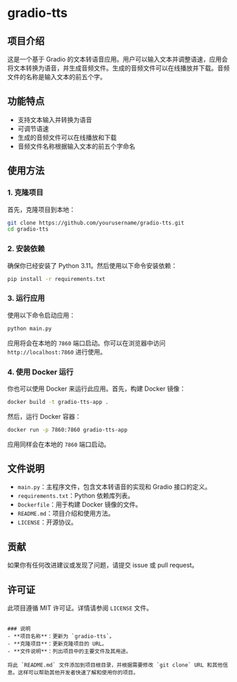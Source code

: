 # gradio-tts

## 项目介绍

这是一个基于 Gradio 的文本转语音应用。用户可以输入文本并调整语速，应用会将文本转换为语音，并生成音频文件。生成的音频文件可以在线播放并下载。音频文件的名称是输入文本的前五个字。

## 功能特点

- 支持文本输入并转换为语音
- 可调节语速
- 生成的音频文件可以在线播放和下载
- 音频文件名称根据输入文本的前五个字命名

## 使用方法

### 1. 克隆项目

首先，克隆项目到本地：

```bash
git clone https://github.com/yourusername/gradio-tts.git
cd gradio-tts
```

### 2. 安装依赖

确保你已经安装了 Python 3.11。然后使用以下命令安装依赖：

```bash
pip install -r requirements.txt
```

### 3. 运行应用

使用以下命令启动应用：

```bash
python main.py
```

应用将会在本地的 `7860` 端口启动。你可以在浏览器中访问 `http://localhost:7860` 进行使用。

### 4. 使用 Docker 运行

你也可以使用 Docker 来运行此应用。首先，构建 Docker 镜像：

```bash
docker build -t gradio-tts-app .
```

然后，运行 Docker 容器：

```bash
docker run -p 7860:7860 gradio-tts-app
```

应用同样会在本地的 `7860` 端口启动。

## 文件说明

- `main.py`：主程序文件，包含文本转语音的实现和 Gradio 接口的定义。
- `requirements.txt`：Python 依赖库列表。
- `Dockerfile`：用于构建 Docker 镜像的文件。
- `README.md`：项目介绍和使用方法。
- `LICENSE`：开源协议。

## 贡献

如果你有任何改进建议或发现了问题，请提交 issue 或 pull request。

## 许可证

此项目遵循 MIT 许可证。详情请参阅 `LICENSE` 文件。
```

### 说明
- **项目名称**：更新为 `gradio-tts`。
- **克隆项目**：更新克隆项目的 URL。
- **文件说明**：列出项目中的主要文件及其用途。

将此 `README.md` 文件添加到项目根目录，并根据需要修改 `git clone` URL 和其他信息。这样可以帮助其他开发者快速了解和使用你的项目。